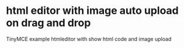 # html editor with image auto upload on drag and drop
TinyMCE example htmleditor with show html code and image upload
